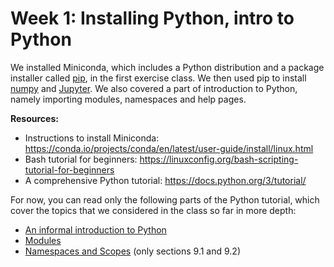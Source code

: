 # Week 1: Installing Python, intro to Python

We installed Miniconda, which includes a Python distribution and a package installer called [pip](https://pypi.org/project/pip/), in the first exercise class. We then used pip to install [numpy](https://numpy.org/install/) and [Jupyter](https://jupyter.org/install). We also covered a part of introduction to Python, namely importing modules, namespaces and help pages. 

**Resources:**

*  Instructions to install Miniconda: https://conda.io/projects/conda/en/latest/user-guide/install/linux.html
* Bash tutorial for beginners: https://linuxconfig.org/bash-scripting-tutorial-for-beginners
*  A comprehensive Python tutorial: https://docs.python.org/3/tutorial/ 



For now, you can read only the following parts of the Python tutorial, which cover the topics that we considered in the class so far in more depth:

*  [An informal introduction to Python](https://docs.python.org/3/tutorial/introduction.html)
*  [Modules](https://docs.python.org/3/tutorial/modules.html)
*  [Namespaces and Scopes](https://docs.python.org/3/tutorial/classes.html#a-word-about-names-and-objects) (only sections 9.1 and 9.2)
